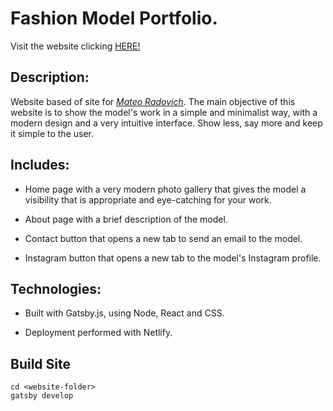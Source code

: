 # Fashion Model Portfolio.

Visit the website clicking [HERE!]()

## Description:
Website based of site for [*Mateo Radovich*](https://mateoradovich.netlify.app).
The main objective of this website is to show the model's work in a simple and minimalist way, with a modern design and a very intuitive interface. Show less, say more and keep it simple to the user.

## Includes:
- Home page with a very modern photo gallery that gives the model a visibility that is appropriate and eye-catching for your work.

- About page with a brief description of the model.

- Contact button that opens a new tab to send an email to the model.

- Instagram button that opens a new tab to the model's Instagram profile.


## Technologies:
- Built with Gatsby.js, using Node, React and CSS. 

- Deployment performed with Netlify.

## Build Site
```
cd <website-folder>
gatsby develop
```